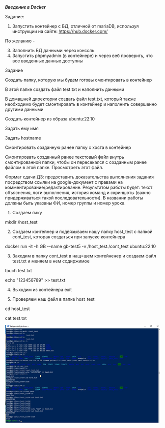 ***Введение в Docker***

Задание:
1. Запустить контейнер с БД, отличной от mariaDB, используя инструкции на сайте: https://hub.docker.com/

По желанию - 

3. Заполнить БД данными через консоль
4. Запустить phpmyadmin (в контейнере) и через веб проверить, что все введенные данные доступны


Задание

Создать папку, которую мы будем готовы смонтировать в контейнер

В этой папке создать файл test.txt и наполнить данными

В домашней директории создать файл test.txt, который также необходимо будет смонтировать в контейнер и наполнить совершенно другими данными

Создать контейнер из образа ubuntu:22.10

Задать ему имя

Задать hostname

Смонтировать созданную ранее папку с хоста в контейнер

Смонтировать созданный ранее текстовый файл внутрь смонтированной папки, чтобы он пересекался с созданным ранее файлом в этой папке. Просмотреть этот файл.

Формат сдачи ДЗ: предоставить доказательства выполнения задания посредством ссылки на google-документ с правами на комментирование/редактирование.
Результатом работы будет: текст объяснения, логи выполнения, история команд и скриншоты (важно придерживаться такой последовательности).
В названии работы должны быть указаны ФИ, номер группы и номер урока.


1. Создаем паку 

mkdir /host_test

2. Создаем контейнер и подвязываем нашу папку host_test с папкой cont_test, которая создаться при запуске контейнера

docker run -it -h GB --name gb-test5 -v /host_test:/cont_test ubuntu:22.10

3. Заходим в папку cont_test в нащ=шем контейненер и создаем файл test.txt и меняем в нем содиржимое

touch test.txt

echo "123456789" >> test.txt

4. Выходим из контейнера exit

5. Проверяем наш файл в папке host_test

cd host_test

cat test.txt

![](01.jpg)
